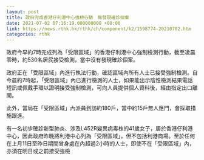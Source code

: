 ```yaml
---
layout: post
title: 政府完成香港仔利港中心強檢行動　無發現確診個案
date: 2021-07-02 07:16:19.000000000 +08:00
link: https://news.rthk.hk/rthk/ch/component/k2/1598774-20210702.htm
categories: rthk
---
```


政府今早約7時完成列為「受限區域」的香港仔利港中心強制檢測行動，截至凌晨零時，約530名居民接受檢測，當中沒有發現確診個案。

政府正在「受限區域」內進行執法行動，確認區域內所有人士已接受強制檢測。自今晨約7時起，「受限區域」內已進行檢測的人士，如果能出示陰性檢測結果電話短訊或佩戴手環以證明接受強制檢測，可向人員提供個人資料後，經由指定出口離開。

此外，當局在「受限區域」內派員到訪約180戶，當中約15戶無人應門，會採取措施跟進。

有一名初步確診新型肺炎、涉及L452R變異病毒株的41歲女子，居於香港仔利港中心，因此政府昨晚將利港中心列為「受限區域」，但不包括利港商場。至於任何在上月11日至昨日期間曾身處在內超過2小時的人士，即使不在「受限區域」內，亦須在明日或之前接受強檢
